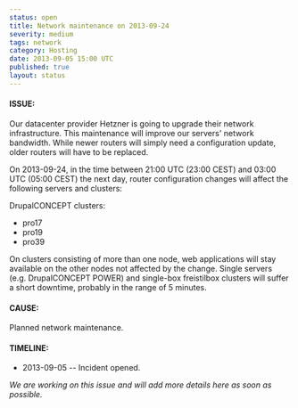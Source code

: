 ```yaml
---
status: open
title: Network maintenance on 2013-09-24
severity: medium
tags: network
category: Hosting
date: 2013-09-05 15:00 UTC
published: true
layout: status
---
```


#### ISSUE:

Our datacenter provider Hetzner is going to upgrade their network infrastructure. This maintenance will improve our servers' network bandwidth. While newer routers will simply need a configuration update, older routers will have to be replaced.

On 2013-09-24, in the time between 21:00 UTC (23:00 CEST) and 03:00 UTC (05:00 CEST) the next day, router configuration changes will affect the following servers and clusters:

DrupalCONCEPT clusters:

* pro17
* pro19
* pro39

On clusters consisting of more than one node, web applications will stay available on the other nodes not affected by the change. Single servers (e.g. DrupalCONCEPT POWER) and single-box freistilbox clusters will suffer a short downtime, probably in the range of 5 minutes.


#### CAUSE:

Planned network maintenance.


#### TIMELINE:

* 2013-09-05 -- Incident opened.

*We are working on this issue and will add more details here as soon as possible.*
